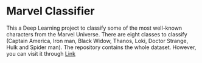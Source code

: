 # Marvel Classifier

This a Deep Learning project to classify some of the most well-known characters from the Marvel Universe. There are eight classes to classify (Captain America, Iron man, Black Widow, Thanos, Loki, Doctor Strange, Hulk and Spider man). The repository contains the whole dataset. However, you can visit it through [Link](https://www.kaggle.com/hchen13/marvel-heroes "Kaggle")
